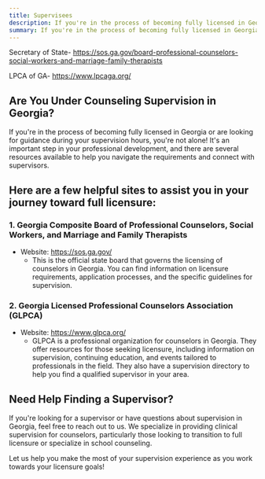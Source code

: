 ```yaml
---
title: Supervisees
description: If you're in the process of becoming fully licensed in Georgia or are looking for guidance during your supervision hours, you're not alone! It's an important step in your professional development, and there are several resources available to help you navigate the requirements and connect with supervisors.
summary: If you're in the process of becoming fully licensed in Georgia or are looking for guidance during your supervision hours, you're not alone! It's an important step in your professional development, and there are several resources available to help you navigate the requirements and connect with supervisors.
---
```

Secretary of State- https://sos.ga.gov/board-professional-counselors-social-workers-and-marriage-family-therapists

LPCA of GA- https://www.lpcaga.org/

## Are You Under Counseling Supervision in Georgia?

If you're in the process of becoming fully licensed in Georgia or are looking for guidance during your supervision hours, you're not alone! It's an important step in your professional development, and there are several resources available to help you navigate the requirements and connect with supervisors.

## Here are a few helpful sites to assist you in your journey toward full licensure:

### 1. Georgia Composite Board of Professional Counselors, Social Workers, and Marriage and Family Therapists

- Website: https://sos.ga.gov/
  - This is the official state board that governs the licensing of counselors in Georgia. You can find information on licensure requirements, application processes, and the specific guidelines for supervision.
  
### 2. Georgia Licensed Professional Counselors Association (GLPCA)

- Website: https://www.glpca.org/
  - GLPCA is a professional organization for counselors in Georgia. They offer resources for those seeking licensure, including information on supervision, continuing education, and events tailored to professionals in the field. They also have a supervision directory to help you find a qualified supervisor in your area.
  
## Need Help Finding a Supervisor?

If you're looking for a supervisor or have questions about supervision in Georgia, feel free to reach out to us. We specialize in providing clinical supervision for counselors, particularly those looking to transition to full licensure or specialize in school counseling.

Let us help you make the most of your supervision experience as you work towards your licensure goals!
